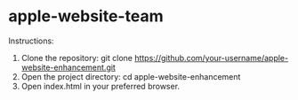 # apple-website-team
Instructions:

1. Clone the repository: git clone https://github.com/your-username/apple-website-enhancement.git
2. Open the project directory: cd apple-website-enhancement
3. Open index.html in your preferred browser.
